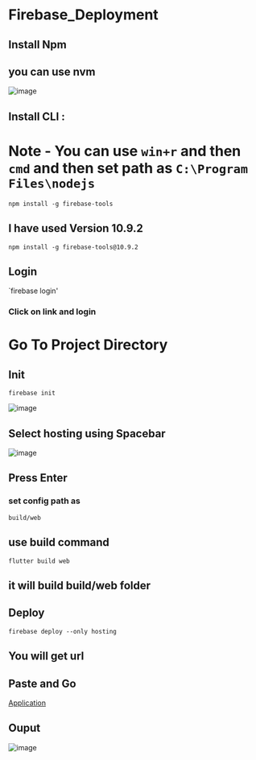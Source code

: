 # Firebase_Deployment

## Install Npm 



## you can use nvm

![image](https://user-images.githubusercontent.com/88712571/229342172-b8be876b-d204-4a32-8ec1-b0859e745de7.png)


## Install CLI :

# Note - You can use `win+r` and then `cmd` and then set path as `C:\Program Files\nodejs`

`npm install -g firebase-tools`

## I have used Version 10.9.2
`npm install -g firebase-tools@10.9.2`

## Login

`firebase login'

### Click on link and login

# Go To Project Directory

## Init 

`firebase init`

![image](https://user-images.githubusercontent.com/88712571/229342371-0d4d5fff-a2fb-4018-b6c7-f70ef71e826b.png)

## Select hosting using Spacebar

![image](https://user-images.githubusercontent.com/88712571/229342390-030271dc-500d-498a-bbc7-4a8c4fe80f59.png)

## Press Enter
### set config path as

`build/web`

## use build command

`flutter build web`

## it will build build/web folder

## Deploy

`firebase deploy --only hosting`

## You will get url

## Paste and Go
[Application](https://weather-application-d25b0.web.app/#/)

## Ouput
![image](https://user-images.githubusercontent.com/88712571/229342663-a2911fd3-4b38-4e61-bf41-3d64cb9393c3.png)


